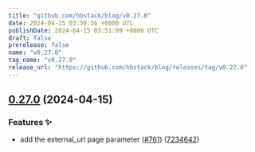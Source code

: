 ```yaml
---
title: "github.com/hbstack/blog/v0.27.0"
date: 2024-04-15 03:50:56 +0000 UTC
publishDate: 2024-04-15 03:51:09 +0000 UTC
draft: false
prerelease: false
name: "v0.27.0"
tag_name: "v0.27.0"
release_url: "https://github.com/hbstack/blog/releases/tag/v0.27.0"
---
```


## [0.27.0](https://github.com/hbstack/blog/compare/v0.26.3...v0.27.0) (2024-04-15)


### Features ✨

* add the external_url page parameter ([#761](https://github.com/hbstack/blog/issues/761)) ([7234642](https://github.com/hbstack/blog/commit/723464298322a070851bfdf1668a3d57b9067b10))
